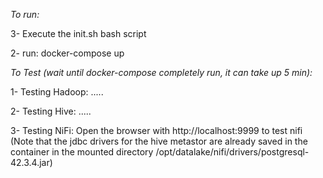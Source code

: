 

*To run:*

3- Execute the init.sh bash script

2- run: docker-compose up

*To Test (wait until docker-compose completely run, it can take up 5 min):*

1- Testing Hadoop: .....

2- Testing Hive: .....

3- Testing NiFi: Open the browser with http://localhost:9999 to test nifi (Note that the jdbc drivers for the hive metastor are already saved in the container in the mounted directory /opt/datalake/nifi/drivers/postgresql-42.3.4.jar) 

